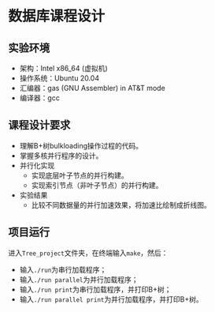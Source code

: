 # 数据库课程设计

## 实验环境

+ 架构：Intel x86_64 (虚拟机)
+ 操作系统：Ubuntu 20.04
+ 汇编器：gas (GNU Assembler) in AT&T mode
+ 编译器：gcc

## 课程设计要求

+ 理解B+树bulkloading操作过程的代码。
+ 掌握多核并行程序的设计。
+ 并行化实现
  + 实现底层叶子节点的并行构建。
  + 实现索引节点（非叶子节点）的并行构建。
+ 实验结果
  + 比较不同数据量的并行加速效果，将加速比绘制成折线图。

## 项目运行

进入`Tree_project`文件夹，在终端输入`make`，然后：

+ 输入`./run`为串行加载程序；
+ 输入`./run parallel`为并行加载程序；
+ 输入`./run print`为串行加载程序，并打印B+树；
+ 输入`./run parallel print`为并行加载程序，并打印B+树。
